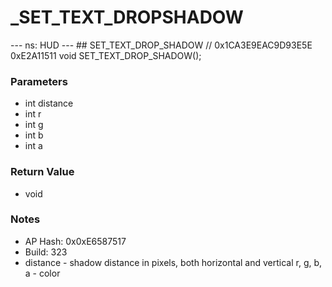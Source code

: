 # _SET_TEXT_DROPSHADOW

--- ns: HUD --- ## SET_TEXT_DROP_SHADOW  // 0x1CA3E9EAC9D93E5E 0xE2A11511 void SET_TEXT_DROP_SHADOW();

### Parameters
* int distance
* int r
* int g
* int b
* int a

### Return Value
* void

### Notes
* AP Hash: 0x0xE6587517
* Build: 323
* distance - shadow distance in pixels, both horizontal and vertical
r, g, b, a - color

